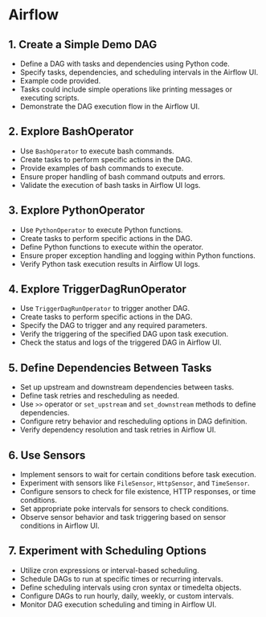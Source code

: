 # Airflow 

## 1. Create a Simple Demo DAG

- Define a DAG with tasks and dependencies using Python code.
- Specify tasks, dependencies, and scheduling intervals in the Airflow UI.
- Example code provided.
- Tasks could include simple operations like printing messages or executing scripts.
- Demonstrate the DAG execution flow in the Airflow UI.

## 2. Explore BashOperator

- Use `BashOperator` to execute bash commands.
- Create tasks to perform specific actions in the DAG.
- Provide examples of bash commands to execute.
- Ensure proper handling of bash command outputs and errors.
- Validate the execution of bash tasks in Airflow UI logs.

## 3. Explore PythonOperator

- Use `PythonOperator` to execute Python functions.
- Create tasks to perform specific actions in the DAG.
- Define Python functions to execute within the operator.
- Ensure proper exception handling and logging within Python functions.
- Verify Python task execution results in Airflow UI logs.

## 4. Explore TriggerDagRunOperator

- Use `TriggerDagRunOperator` to trigger another DAG.
- Create tasks to perform specific actions in the DAG.
- Specify the DAG to trigger and any required parameters.
- Verify the triggering of the specified DAG upon task execution.
- Check the status and logs of the triggered DAG in Airflow UI.

## 5. Define Dependencies Between Tasks

- Set up upstream and downstream dependencies between tasks.
- Define task retries and rescheduling as needed.
- Use `>>` operator or `set_upstream` and `set_downstream` methods to define dependencies.
- Configure retry behavior and rescheduling options in DAG definition.
- Verify dependency resolution and task retries in Airflow UI.

## 6. Use Sensors

- Implement sensors to wait for certain conditions before task execution.
- Experiment with sensors like `FileSensor`, `HttpSensor`, and `TimeSensor`.
- Configure sensors to check for file existence, HTTP responses, or time conditions.
- Set appropriate poke intervals for sensors to check conditions.
- Observe sensor behavior and task triggering based on sensor conditions in Airflow UI.

## 7. Experiment with Scheduling Options

- Utilize cron expressions or interval-based scheduling.
- Schedule DAGs to run at specific times or recurring intervals.
- Define scheduling intervals using cron syntax or timedelta objects.
- Configure DAGs to run hourly, daily, weekly, or custom intervals.
- Monitor DAG execution scheduling and timing in Airflow UI.


